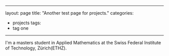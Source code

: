 
---
layout: page
title: "Another test page for projects."
categories:
- projects
tags:
- tag one
---


I'm a masters student in Applied Mathematics at the Swiss Federal Institute of Technology, Zürich(ETHZ).
